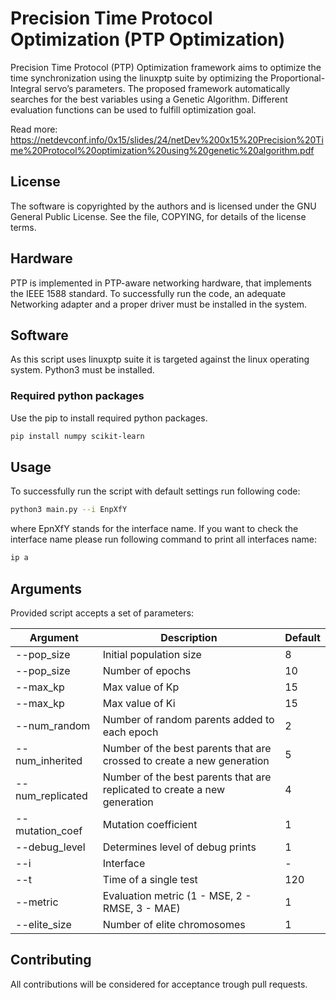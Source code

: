 # Precision Time Protocol Optimization (PTP Optimization)

Precision Time Protocol (PTP) Optimization framework aims to optimize the time synchronization using the linuxptp suite by optimizing the Proportional-Integral servo’s parameters. The proposed framework automatically searches for the best variables using a Genetic Algorithm. Different evaluation functions can be used to fulfill optimization goal.

Read more: https://netdevconf.info/0x15/slides/24/netDev%200x15%20Precision%20Time%20Protocol%20optimization%20using%20genetic%20algorithm.pdf

## License

The software is copyrighted by the authors and is licensed under the GNU General Public License. See the file, COPYING, for details of the license terms.

## Hardware

PTP is implemented in PTP-aware networking hardware, that implements the IEEE 1588 standard. To successfully run the code, an adequate Networking adapter and a proper driver must be installed in the system.

## Software

As this script uses linuxptp suite it is targeted against the linux operating system. Python3 must be installed.

### Required python packages

Use the pip to install required python packages.

```bash
pip install numpy scikit-learn
```

## Usage

To successfully run the script with default settings run following code:

```bash
python3 main.py --i EnpXfY
```
where EpnXfY stands for the interface name. If you want to check the interface name please run following command to print all interfaces name:

```bash
ip a
```

## Arguments

Provided script accepts a set of parameters:

| **Argument**		| **Description**								| Default |
| --------------------- | --------------------------------------------- 				| ------- |
| --pop_size		| Initial population size							| 8	  |
| --pop_size		| Number of epochs								| 10	  |
| --max_kp		| Max value of Kp								| 15	  |
| --max_kp		| Max value of Ki								| 15  	  |
| --num_random		| Number of random parents added to each epoch					| 2	  |
| --num_inherited	| Number of the best parents that are crossed to create a new generation	| 5	  |
| --num_replicated	| Number of the best parents that are replicated to create a new generation 	| 4	  |
| --mutation_coef	| Mutation coefficient								| 1	  |
| --debug_level		| Determines level of debug prints						| 1	  |
| --i			| Interface									| -	  |
| --t			| Time of a single test								| 120	  |
| --metric		| Evaluation metric (1 - MSE, 2 - RMSE, 3 - MAE)				| 1	  |
| --elite_size		| Number of elite chromosomes							| 1	  |

## Contributing

All contributions will be considered for acceptance trough pull requests. 
